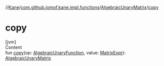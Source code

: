 //[Kane](../../index.md)/[com.github.jomof.kane.impl.functions](../index.md)/[AlgebraicUnaryMatrix](index.md)/[copy](copy.md)



# copy  
[jvm]  
Content  
fun [copy](copy.md)(op: [AlgebraicUnaryFunction](../-algebraic-unary-function/index.md), value: [MatrixExpr](../../com.github.jomof.kane/-matrix-expr/index.md)): [AlgebraicUnaryMatrix](index.md)  



